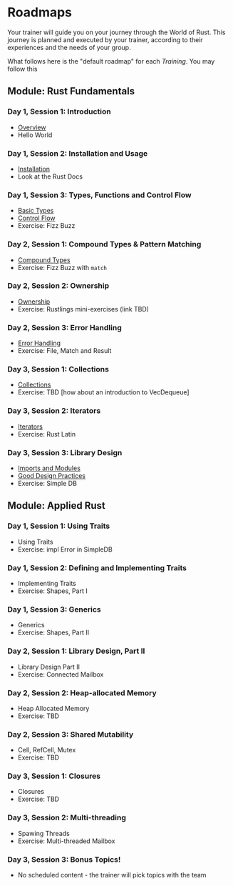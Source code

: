 # Roadmaps

Your trainer will guide you on your journey through the World of Rust. This journey is planned and executed by your trainer, according to their experiences and the needs of your group.

What follows here is the "default roadmap" for each *Training*. You may follow this 

## Module: Rust Fundamentals

### Day 1, Session 1: Introduction

* [Overview](./overview.md)
* Hello World

### Day 1, Session 2: Installation and Usage

* [Installation](./installation.md)
* Look at the Rust Docs

### Day 1, Session 3: Types, Functions and Control Flow

* [Basic Types](./basic-types.md)
* [Control Flow](./control-flow.md)
* Exercise: Fizz Buzz

### Day 2, Session 1: Compound Types & Pattern Matching

* [Compound Types](./compound-types.md)
* Exercise: Fizz Buzz with `match`

### Day 2, Session 2: Ownership

* [Ownership](./ownership.md)
* Exercise: Rustlings mini-exercises (link TBD)

### Day 2, Session 3: Error Handling

* [Error Handling](./error-handling.md)
* Exercise: File, Match and Result

### Day 3, Session 1: Collections

* [Collections](./collections.md)
* Exercise: TBD [how about an introduction to VecDequeue]

### Day 3, Session 2: Iterators

* [Iterators](./iterators.md)
* Exercise: Rust Latin

### Day 3, Session 3: Library Design

* [Imports and Modules](./imports-and-modules.md)
* [Good Design Practices](./good-design-practices.md)
* Exercise: Simple DB

## Module: Applied Rust

### Day 1, Session 1: Using Traits

* Using Traits
* Exercise: impl Error in SimpleDB

### Day 1, Session 2: Defining and Implementing Traits

* Implementing Traits
* Exercise: Shapes, Part I

### Day 1, Session 3: Generics

* Generics
* Exercise: Shapes, Part II

### Day 2, Session 1: Library Design, Part II

* Library Design Part II
* Exercise: Connected Mailbox

### Day 2, Session 2: Heap-allocated Memory

* Heap Allocated Memory
* Exercise: TBD

### Day 2, Session 3: Shared Mutability

* Cell, RefCell, Mutex
* Exercise: TBD

### Day 3, Session 1: Closures

* Closures
* Exercise: TBD

### Day 3, Session 2: Multi-threading

* Spawing Threads
* Exercise: Multi-threaded Mailbox

### Day 3, Session 3: Bonus Topics!

* No scheduled content - the trainer will pick topics with the team